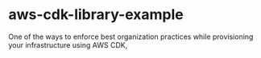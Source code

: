 # aws-cdk-library-example
One of the ways to enforce best organization practices while provisioning your infrastructure using AWS CDK,
